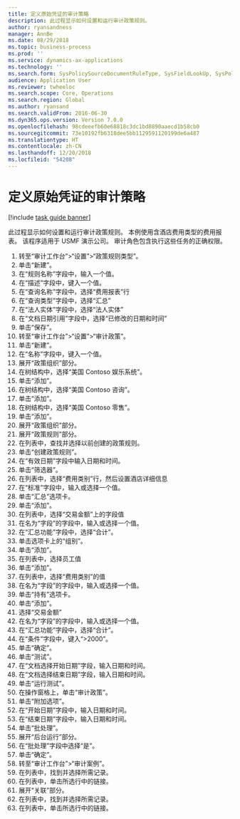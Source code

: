 ```yaml
---
title: 定义原始凭证的审计策略
description: 此过程显示如何设置和运行审计政策规则。
author: ryansandness
manager: AnnBe
ms.date: 08/29/2018
ms.topic: business-process
ms.prod: ''
ms.service: dynamics-ax-applications
ms.technology: ''
ms.search.form: SysPolicySourceDocumentRuleType, SysFieldLookUp, SysPolicyListPage, SysPolicy, AuditPolicyRule, SysQueryForm, SysQueryFieldLookUp, AuditPolicyDateSelection, AuditPolicyAdditionalOption, BatchJob, CaseDetail
audience: Application User
ms.reviewer: twheeloc
ms.search.scope: Core, Operations
ms.search.region: Global
ms.author: ryansand
ms.search.validFrom: 2016-06-30
ms.dyn365.ops.version: Version 7.0.0
ms.openlocfilehash: 98cdeeefb60e68818c3dc1bd8890aaecd1b58cb0
ms.sourcegitcommit: 73e10192fb6318dee5bb1129591120199de6a487
ms.translationtype: HT
ms.contentlocale: zh-CN
ms.lasthandoff: 12/20/2018
ms.locfileid: "54208"
---
```

# <a name="define-audit-policies-for-source-documents"></a>定义原始凭证的审计策略

[!include [task guide banner](../../includes/task-guide-banner.md)]

此过程显示如何设置和运行审计政策规则。 本例使用含酒店费用类型的费用报表。 该程序适用于 USMF 演示公司。 审计角色包含执行这些任务的正确权限。

1. 转至“审计工作台”>“设置”>“政策规则类型”。
2. 单击“新建”。
3. 在“规则名称”字段中，输入一个值。
4. 在“描述”字段中，键入一个值。
5. 在“查询名称”字段中，选择“费用报表”行
6. 在“查询类型”字段中，选择“汇总”
7. 在“法人实体”字段中，选择“法人实体”
8. 在“文档日期引用”字段中，选择“已修改的日期和时间”
9. 单击“保存”。
10. 转至“审计工作台”>“设置”>“审计政策”。
11. 单击“新建”。
12. 在“名称”字段中，键入一个值。
13. 展开“政策组织”部分。
14. 在树结构中，选择“美国 Contoso 娱乐系统”。
15. 单击“添加”。
16. 在树结构中，选择“美国 Contoso 咨询”。
17. 单击“添加”。
18. 在树结构中，选择“美国 Contoso 零售”。
19. 单击“添加”。
20. 展开“政策组织”部分。
21. 展开“政策规则”部分。
22. 在列表中，查找并选择以前创建的政策规则。
23. 单击“创建政策规则”。
24. 在“有效日期”字段中输入日期和时间。
25. 单击“筛选器”。
26. 在列表中，选择“费用类别”行，然后设置酒店详细信息
27. 在“标准”字段中，输入或选择一个值。
28. 单击“汇总”选项卡。
29. 单击“添加”。
30. 在列表中，选择“交易金额”上的字段值
31. 在名为“字段”的字段中，输入或选择一个值。
32. 在“汇总功能”字段中，选择“合计”。
33. 单击选项卡上的“组别”。
34. 单击“添加”。
35. 在列表中，选择员工值 
36. 单击“添加”。
37. 在列表中，选择“费用类别”的值
38. 在名为“字段”的字段中，输入或选择一个值。
39. 单击“持有”选项卡。
40. 单击“添加”。
41. 选择“交易金额”
42. 在名为“字段”的字段中，输入或选择一个值。
43. 在“汇总功能”字段中，选择“合计”。
44. 在“条件”字段中，键入“>2000”。
45. 单击“确定”。
46. 单击“测试”。
47. 在“文档选择开始日期”字段，输入日期和时间。
48. 在“文档选择结束日期”字段，输入日期和时间。
49. 单击“运行测试”。
50. 在操作窗格上，单击“审计政策”。
51. 单击“附加选项”。
52. 在“开始日期”字段中，输入日期和时间。
53. 在“结束日期”字段中，输入日期和时间。
54. 单击“批处理”。
55. 展开“后台运行”部分。
56. 在“批处理”字段中选择“是”。
57. 单击“确定”。
58. 转至“审计工作台”>“审计案例”。
59. 在列表中，找到并选择所需记录。
60. 在列表中，单击所选行中的链接。
61. 展开“关联”部分。
62. 在列表中，找到并选择所需记录。
63. 在列表中，单击所选行中的链接。

